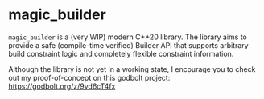 # magic_builder
`magic_builder` is a (very WIP) modern C++20 library.  The library aims to provide a safe (compile-time verified) Builder API that supports arbitrary build constraint logic and completely flexible constraint information.

Although the library is not yet in a working state, I encourage you to check out my proof-of-concept on this godbolt project: https://godbolt.org/z/9vd6cT4fx
